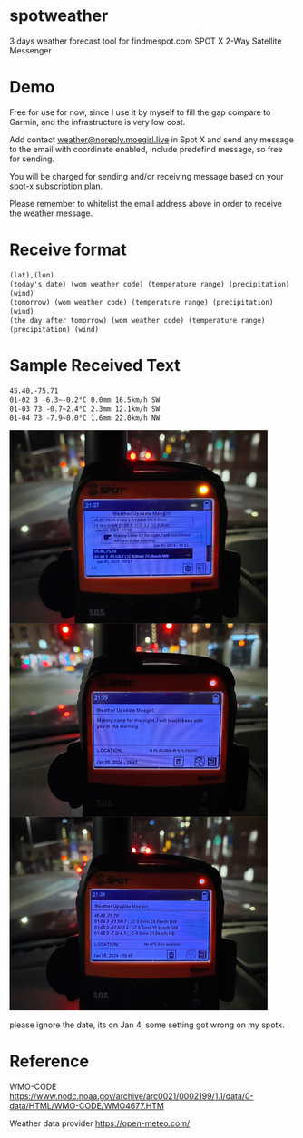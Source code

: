 # spotweather
3 days weather forecast tool for findmespot.com SPOT X 2-Way Satellite Messenger


# Demo
Free for use for now, since I use it by myself to fill the gap compare to Garmin, and the infrastructure is very low cost.

Add contact weather@noreply.moegirl.live in Spot X and send any message to the email with coordinate enabled, include predefind message, so free for sending.

You will be charged for sending and/or receiving message based on your spot-x subscription plan.

Please remember to whitelist the email address above in order to receive the weather message.

# Receive format
```
(lat),(lon)
(today's date) (wom weather code) (temperature range) (precipitation) (wind)
(tomorrow) (wom weather code) (temperature range) (precipitation) (wind)
(the day after tomorrow) (wom weather code) (temperature range) (precipitation) (wind)
```

# Sample Received Text
```
45.40,-75.71
01-02 3 -6.3~-0.2°C 0.0mm 16.5km/h SW
01-03 73 -0.7~2.4°C 2.3mm 12.1km/h SW
01-04 73 -7.9~0.0°C 1.6mm 22.0km/h NW
```

![example](./EXAMPLE.jpg)

please ignore the date, its on Jan 4, some setting got wrong on my spotx.

# Reference

WMO-CODE
https://www.nodc.noaa.gov/archive/arc0021/0002199/1.1/data/0-data/HTML/WMO-CODE/WMO4677.HTM

Weather data provider
https://open-meteo.com/
